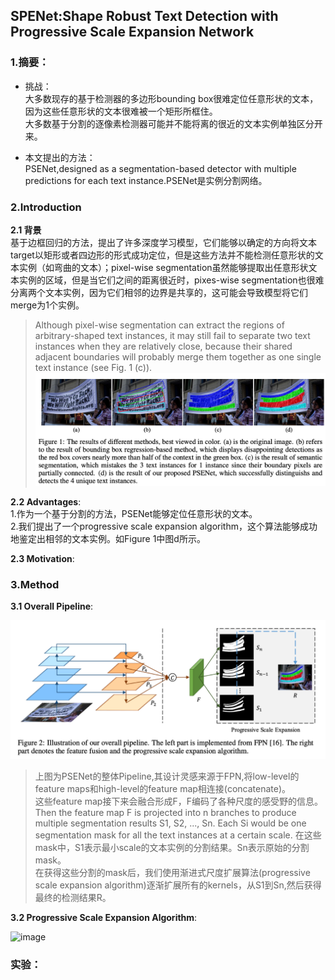 ## SPENet:Shape Robust Text Detection with Progressive Scale Expansion Network

### 1.摘要：
- 挑战：  
  大多数现存的基于检测器的多边形bounding box很难定位任意形状的文本，因为这些任意形状的文本很难被一个矩形所框住。  
  大多数基于分割的逐像素检测器可能并不能将离的很近的文本实例单独区分开来。   

- 本文提出的方法：    
  PSENet,designed as a segmentation-based detector with multiple predictions for each text instance.PSENet是实例分割网络。
  
### 2.Introduction  
**2.1 背景**  
  基于边框回归的方法，提出了许多深度学习模型，它们能够以确定的方向将文本target以矩形或者四边形的形式成功定位，但是这些方法并不能检测任意形状的文本实例（如弯曲的文本）；pixel-wise segmentation虽然能够提取出任意形状文本实例的区域，但是当它们之间的距离很近时，pixes-wise segmentation也很难分离两个文本实例，因为它们相邻的边界是共享的，这可能会导致模型将它们merge为1个实例。
  > Although pixel-wise segmentation can extract the regions of arbitrary-shaped text instances, it may still fail to separate two text instances when they are relatively close, because their shared adjacent boundaries will probably merge them together as one single text instance (see Fig. 1 (c)).
![image](https://github.com/FanShuixing/DeepLearning/blob/master/Paper_Reading/imgs/psenet_1.png)

**2.2 Advantages**:    
1.作为一个基于分割的方法，PSENet能够定位任意形状的文本。   
2.我们提出了一个progressive scale expansion algorithm，这个算法能够成功地鉴定出相邻的文本实例。如Figure 1中图d所示。  

**2.3 Motivation**:  


### 3.Method  
**3.1 Overall Pipeline**:  

![image](https://github.com/FanShuixing/DeepLearning/blob/master/Paper_Reading/imgs/psenet_2.png)
> 上图为PSENet的整体Pipeline,其设计灵感来源于FPN,将low-level的feature maps和high-level的feature map相连接(concatenate)。  
> 这些feature map接下来会融合形成F，F编码了各种尺度的感受野的信息。    
> Then the feature map F is projected into n branches to produce multiple segmentation results S1, S2, ..., Sn. Each Si would be one segmentation mask for all the text instances at a certain scale.
> 在这些mask中，S1表示最小scale的文本实例的分割结果。Sn表示原始的分割mask。  
> 在获得这些分割的mask后，我们使用渐进式尺度扩展算法(progressive scale expansion algorithm)逐渐扩展所有的kernels，从S1到Sn,然后获得最终的检测结果R。

**3.2 Progressive Scale Expansion Algorithm**:

![image]()

### 实验：  
